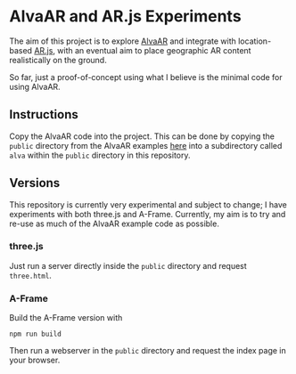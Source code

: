 # AlvaAR and AR.js Experiments

The aim of this project is to explore [AlvaAR](https://github.com/alanross/AlvaAR) and integrate with location-based [AR.js](https://github.com/AR-js-org/AR.js), with an eventual aim to place geographic AR content realistically on the ground.

So far, just a proof-of-concept using what I believe is the minimal code for using AlvaAR.

## Instructions

Copy the AlvaAR code into the project. This can be done by copying the `public` directory from the AlvaAR examples [here](https://github.com/alanross/AlvaAR/tree/main/examples/public) into a subdirectory called `alva` within the `public` directory in this repository. 

## Versions

This repository is currently very experimental and subject to change; I have experiments with both three.js and A-Frame. Currently, my aim is to try and re-use as much of the AlvaAR example code as possible.

### three.js

Just run a server directly inside the `public` directory and request `three.html`.

### A-Frame

Build the A-Frame version with 

`npm run build`

Then run a webserver in the `public` directory and request the index page in your browser.
